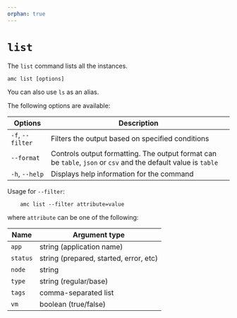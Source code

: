 ```yaml
---
orphan: true
---
```

# `list`

The `list` command lists all the instances.

    amc list [options]

You can also use `ls` as an alias.

The following options are available:

| Options | Description |
|---------|-------------|
|`-f`, `--filter`| Filters the output based on specified conditions |
| `--format` | Controls output formatting. The output format can be `table`, `json` or `csv` and the default value is `table` |
| `-h`, `--help` | Displays help information for the command |

Usage for `--filter`:

        amc list --filter attribute=value

where `attribute` can be one of the following:

|  Name  |             Argument type              |
|--------|----------------------------------------|
| `app`    | string (application name)              |
| `status` | string (prepared, started, error, etc) |
| `node`   | string                                 |
| `type`   | string (regular/base)                  |
| `tags`   | comma-separated list                   |
| `vm`     | boolean (true/false)                   |
